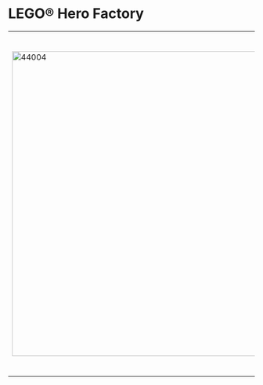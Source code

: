 <h1>LEGO&reg; Hero Factory</h1>
<table style="width: 100%;">
<tbody>
<tr>
<td rowspan="2"><img src="https://www.lego.com/cdn/product-assets/product.img.pri/44004_prod.jpg" alt="44004" width="500" height="622" /></td>
<td>
<h2>44004 BULK</h2>
</td>
</tr>
<tr>
<td style="vertical-align: top;">Azonnal jelentkezz a LEGO&reg; Hero Factory eligaz&iacute;t&oacute;term&eacute;ben! A gonosz agyak megpr&oacute;b&aacute;lj&aacute;k &aacute;tvenni az uralmat a galaxis felett, &eacute;s sz&uuml;ks&eacute;g&uuml;nk van n&eacute;h&aacute;ny erős v&eacute;delmi eszk&ouml;zre, hogy elh&aacute;r&iacute;tsuk őket! Felszerel&uuml;nk a Hero Factory fegyvereivel: nagy &uuml;t&eacute;s&aacute;ll&oacute; pajzs, vizorp&aacute;nc&eacute;l &eacute;s hősi magz&aacute;r&oacute; bilincsek. A nagy sebess&eacute;gű l&eacute;zerf&uacute;r&oacute;d t&ouml;k&eacute;letes a BRUIZER (44005-&ouml;s k&eacute;szlet) sziklap&aacute;nc&eacute;lj&aacute;nak &aacute;tt&ouml;r&eacute;s&eacute;hez. L&eacute;gy k&eacute;szen mindenre ebben a csat&aacute;ban!</td>
</tr>
</tbody>
</table>